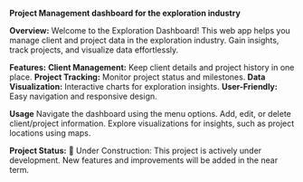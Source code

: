 **Project Management dashboard for the exploration industry**

**Overview:**
Welcome to the Exploration Dashboard! This web app helps you manage client and project data in the exploration industry.
Gain insights, track projects, and visualize data effortlessly.

**Features:**
**Client Management:** Keep client details and project history in one place.
**Project Tracking:** Monitor project status and milestones.
**Data Visualization:** Interactive charts for exploration insights.
**User-Friendly:** Easy navigation and responsive design.

**Usage**
Navigate the dashboard using the menu options.
Add, edit, or delete client/project information.
Explore visualizations for insights, such as project locations using maps.

**Project Status:**
🚧 Under Construction: This project is actively under development. New features and improvements will be added in the near term.
